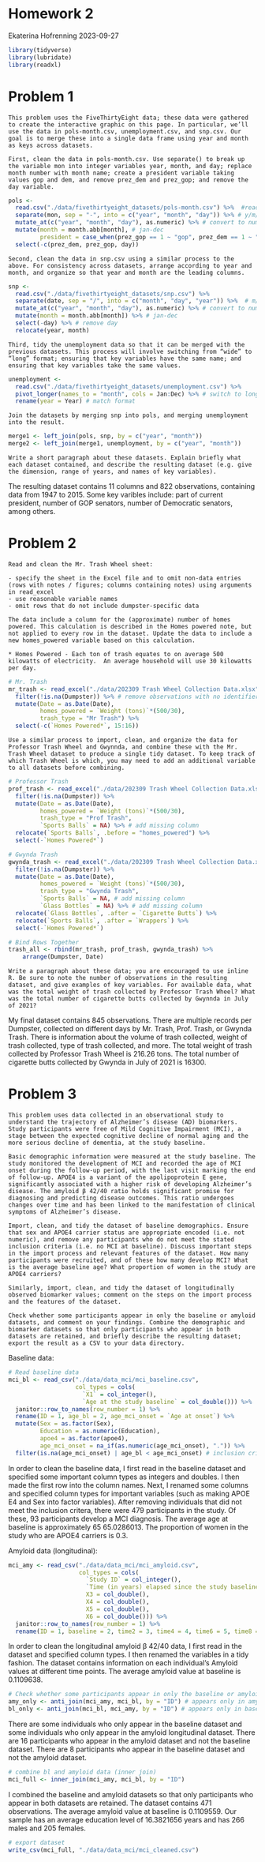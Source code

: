 Homework 2
================
Ekaterina Hofrenning
2023-09-27

``` r
library(tidyverse)
library(lubridate)
library(readxl)
```

# Problem 1

    This problem uses the FiveThirtyEight data; these data were gathered to create the interactive graphic on this page. In particular, we’ll use the data in pols-month.csv, unemployment.csv, and snp.csv. Our goal is to merge these into a single data frame using year and month as keys across datasets.

    First, clean the data in pols-month.csv. Use separate() to break up the variable mon into integer variables year, month, and day; replace month number with month name; create a president variable taking values gop and dem, and remove prez_dem and prez_gop; and remove the day variable.

``` r
pols <- 
  read.csv("./data/fivethirtyeight_datasets/pols-month.csv") %>%  #read pols-month data
  separate(mon, sep = "-", into = c("year", "month", "day")) %>% # y/m/d variables
  mutate_at(c("year", "month", "day"), as.numeric) %>% # convert to numeric
  mutate(month = month.abb[month], # jan-dec
         president = case_when(prez_gop == 1 ~ "gop", prez_dem == 1 ~ "dem")) %>% # combine into president
  select(-c(prez_dem, prez_gop, day))
```

    Second, clean the data in snp.csv using a similar process to the above. For consistency across datasets, arrange according to year and month, and organize so that year and month are the leading columns.

``` r
snp <- 
  read.csv("./data/fivethirtyeight_datasets/snp.csv") %>%
  separate(date, sep = "/", into = c("month", "day", "year")) %>%  # m/d/y variables
  mutate_at(c("year", "month", "day"), as.numeric) %>% # convert to numeric
  mutate(month = month.abb[month]) %>% # jan-dec
  select(-day) %>% # remove day
  relocate(year, month)
```

    Third, tidy the unemployment data so that it can be merged with the previous datasets. This process will involve switching from “wide” to “long” format; ensuring that key variables have the same name; and ensuring that key variables take the same values.

``` r
unemployment <- 
  read.csv("./data/fivethirtyeight_datasets/unemployment.csv") %>%
  pivot_longer(names_to = "month", cols = Jan:Dec) %>% # switch to long format
  rename(year = Year) # match format
```

    Join the datasets by merging snp into pols, and merging unemployment into the result.

``` r
merge1 <- left_join(pols, snp, by = c("year", "month"))
merge2 <- left_join(merge1, unemployment, by = c("year", "month"))
```

    Write a short paragraph about these datasets. Explain briefly what each dataset contained, and describe the resulting dataset (e.g. give the dimension, range of years, and names of key variables).

The resulting dataset contains 11 columns and 822 observations,
containing data from 1947 to 2015. Some key varibles include: part of
current president, number of GOP senators, number of Democratic
senators, among others.

# Problem 2

    Read and clean the Mr. Trash Wheel sheet:

    - specify the sheet in the Excel file and to omit non-data entries (rows with notes / figures; columns containing notes) using arguments in read_excel
    - use reasonable variable names
    - omit rows that do not include dumpster-specific data

    The data include a column for the (approximate) number of homes powered. This calculation is described in the Homes powered note, but not applied to every row in the dataset. Update the data to include a new homes_powered variable based on this calculation.

    * Homes Powered - Each ton of trash equates to on average 500 kilowatts of electricity.  An average household will use 30 kilowatts per day.

``` r
# Mr. Trash
mr_trash <- read_excel("./data/202309 Trash Wheel Collection Data.xlsx", sheet = 1) %>%
  filter(!is.na(Dumpster)) %>% # remove observations with no identifiers
  mutate(Date = as.Date(Date),
         homes_powered = `Weight (tons)`*(500/30),
         trash_type = "Mr Trash") %>%
  select(-c(`Homes Powered*`, 15:16))
```

    Use a similar process to import, clean, and organize the data for Professor Trash Wheel and Gwynnda, and combine these with the Mr. Trash Wheel dataset to produce a single tidy dataset. To keep track of which Trash Wheel is which, you may need to add an additional variable to all datasets before combining.

``` r
# Professor Trash
prof_trash <- read_excel("./data/202309 Trash Wheel Collection Data.xlsx", sheet = 2) %>%
  filter(!is.na(Dumpster)) %>%
  mutate(Date = as.Date(Date),
         homes_powered = `Weight (tons)`*(500/30),
         trash_type = "Prof Trash",
         `Sports Balls` = NA) %>% # add missing column
  relocate(`Sports Balls`, .before = "homes_powered") %>%
  select(-`Homes Powered*`)

# Gwynda Trash
gwynda_trash <- read_excel("./data/202309 Trash Wheel Collection Data.xlsx", sheet = 4) %>%
  filter(!is.na(Dumpster)) %>%
  mutate(Date = as.Date(Date),
         homes_powered = `Weight (tons)`*(500/30),
         trash_type = "Gwynda Trash",
         `Sports Balls` = NA, # add missing column
         `Glass Bottles` = NA) %>% # add missing column
  relocate(`Glass Bottles`, .after = `Cigarette Butts`) %>% 
  relocate(`Sports Balls`, .after = `Wrappers`) %>%
  select(-`Homes Powered*`)

# Bind Rows Together
trash_all <- rbind(mr_trash, prof_trash, gwynda_trash) %>% 
    arrange(Dumpster, Date)
```

    Write a paragraph about these data; you are encouraged to use inline R. Be sure to note the number of observations in the resulting dataset, and give examples of key variables. For available data, what was the total weight of trash collected by Professor Trash Wheel? What was the total number of cigarette butts collected by Gwynnda in July of 2021?

My final dataset contains 845 observations. There are multiple records
per Dumpster, collected on different days by Mr. Trash, Prof. Trash, or
Gwynda Trash. There is information about the volume of trash collected,
weight of trash collected, type of trash collected, and more. The total
weight of trash collected by Professor Trash Wheel is 216.26 tons. The
total number of cigarette butts collected by Gwynda in July of 2021 is
16300.

# Problem 3

    This problem uses data collected in an observational study to understand the trajectory of Alzheimer’s disease (AD) biomarkers. Study participants were free of Mild Cognitive Impairment (MCI), a stage between the expected cognitive decline of normal aging and the more serious decline of dementia, at the study baseline.

    Basic demographic information were measured at the study baseline. The study monitored the development of MCI and recorded the age of MCI onset during the follow-up period, with the last visit marking the end of follow-up. APOE4 is a variant of the apolipoprotein E gene, significantly associated with a higher risk of developing Alzheimer’s disease. The amyloid β 42/40 ratio holds significant promise for diagnosing and predicting disease outcomes. This ratio undergoes changes over time and has been linked to the manifestation of clinical symptoms of Alzheimer’s disease.

    Import, clean, and tidy the dataset of baseline demographics. Ensure that sex and APOE4 carrier status are appropriate encoded (i.e. not numeric), and remove any participants who do not meet the stated inclusion criteria (i.e. no MCI at baseline). Discuss important steps in the import process and relevant features of the dataset. How many participants were recruited, and of these how many develop MCI? What is the average baseline age? What proportion of women in the study are APOE4 carriers?

    Similarly, import, clean, and tidy the dataset of longitudinally observed biomarker values; comment on the steps on the import process and the features of the dataset.

    Check whether some participants appear in only the baseline or amyloid datasets, and comment on your findings. Combine the demographic and biomarker datasets so that only participants who appear in both datasets are retained, and briefly describe the resulting dataset; export the result as a CSV to your data directory.

Baseline data:

``` r
# Read baseline data
mci_bl <- read_csv("./data/data_mci/mci_baseline.csv", 
                   col_types = cols(
                     `X1` = col_integer(),
                     `Age at the study baseline` = col_double())) %>%
  janitor::row_to_names(row_number = 1) %>%
  rename(ID = 1, age_bl = 2, age_mci_onset = `Age at onset`) %>%
  mutate(Sex = as.factor(Sex),
         Education = as.numeric(Education),
         apoe4 = as.factor(apoe4),
         age_mci_onset = na_if(as.numeric(age_mci_onset), ".")) %>%
  filter(is.na(age_mci_onset) | age_bl < age_mci_onset) # inclusion criteria (no MCI at baseline)
```

In order to clean the baseline data, I first read in the baseline
dataset and specified some important column types as integers and
doubles. I then made the first row into the column names. Next, I
renamed some columns and specified column types for important variables
(such as making APOE E4 and Sex into factor variables). After removing
individuals that did not meet the inclusion critera, there were 479
participants in the study. Of these, 93 participants develop a MCI
diagnosis. The average age at baseline is approximately 65 65.0286013.
The proportion of women in the study who are APOE4 carriers is 0.3.

Amyloid data (longitudinal):

``` r
mci_amy <- read_csv("./data/data_mci/mci_amyloid.csv", 
                    col_types = cols(
                      `Study ID` = col_integer(),
                      `Time (in years) elapsed since the study baseline to the visit where biomarker Amyloid _ 42/40 ratio was measured` = col_double(),
                      X3 = col_double(),
                      X4 = col_double(),
                      X5 = col_double(),
                      X6 = col_double())) %>%
  janitor::row_to_names(row_number = 1) %>%
  rename(ID = 1, baseline = 2, time2 = 3, time4 = 4, time6 = 5, time8 = 6)
```

In order to clean the longitudinal amyloid β 42/40 data, I first read in
the dataset and specified column types. I then renamed the variables in
a tidy fashion. The dataset contains information on each individual’s
Amyloid values at different time points. The average amyloid value at
baseline is 0.1109638.

``` r
# Check whether some participants appear in only the baseline or amyloid datasets
amy_only <- anti_join(mci_amy, mci_bl, by = "ID") # appears only in amyloid longitudinal dataset
bl_only <- anti_join(mci_bl, mci_amy, by = "ID") # appears only in baseline
```

There are some individuals who only appear in the baseline dataset and
some individuals who only appear in the amyloid longitudinal dataset.
There are 16 participants who appear in the amyloid dataset and not the
baseline dataset. There are 8 participants who appear in the baseline
dataset and not the amyloid dataset.

``` r
# combine bl and amyloid data (inner join)
mci_full <- inner_join(mci_amy, mci_bl, by = "ID")
```

I combined the baseline and amyloid datasets so that only participants
who appear in both datasets are retained. The dataset contains 471
observations. The average amyloid value at baseline is 0.1109559. Our
sample has an average education level of 16.3821656 years and has 266
males and 205 females.

``` r
# export dataset
write_csv(mci_full, "./data/data_mci/mci_cleaned.csv")
```
